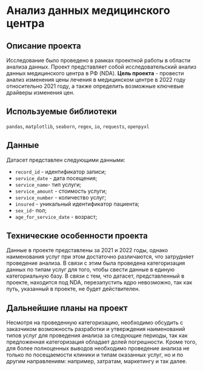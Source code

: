 # Анализ данных медицинского центра

## Описание проекта
Исследование было проведено в рамках проектной работы в области анализа данных. Проект представляет собой исследовательский анализ данных медицинского центра в РФ (NDA).
**Цель проекта** - провести анализ изменения цены лечения в медицинском центре в 2022 году относительно 2021 году, а также определить возможные ключевые драйверы изменения цен.

## Используемые библиотеки
`pandas`, `matplotlib`, `seaborn`, `regex`, `io`, `requests`, `openpyxl`

## Данные
Датасет представлен следующими данными: 
* `record_id` - идентификатор записи;
* `service_date` - дата посещения; 
* `service_name`- тип услуги;
* `service_amount` - стоимость услуги;
* `service_number` - количество услуг;
* `insured` - уникальный идентификатор пациента;
* `sex_id`- пол;
* `age_for_service_date` - возраст;

## Технические особенности проекта
Данные в проекте представлены за 2021 и 2022 годы, однако наименования услуг при этом достаточно различаются, что затрудняет проведение анализа. В связи с этим была проведена категоризация данных по типам услуг для того, чтобы свести данные в единую категориальную базу.
В связи с тем, что датасет, представленный в проекте, находится под NDA, перезапустить ядро невозможно, так как путь, указанный в проекте, не будет действителен. 

## Дальнейшие планы на проект
Несмотря на проведенную категоризацию, необходимо обсудить с заказчиком возможность разработки и утверждения наименований типов услуг для проведения анализа за следующие периоды, так как предложенная категоризация обладает долей погрешности. Кроме того, для более полноценных выводов необходимо проведение анализа не только по посещаемости клиники и типам оказанных услуг, но и по другим направлениям: например, затратам, маркетингу и так далее.